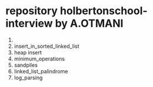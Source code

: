 # repository holbertonschool-interview by A.OTMANI
1)
2) insert_in_sorted_linked_list
3) heap insert
4) minimum_operations
5) sandpiles
6) linked_list_palindrome
7) log_parsing
